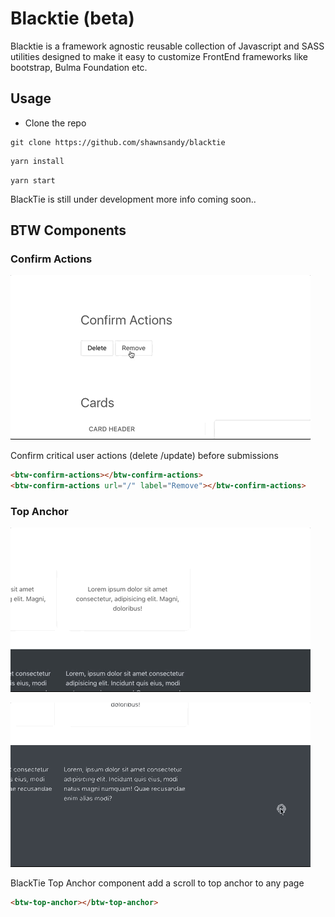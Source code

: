 # Blacktie (beta)

 Blacktie is a framework agnostic reusable collection of Javascript and SASS utilities designed to make it easy to customize FrontEnd frameworks like bootstrap, Bulma Foundation etc.


## Usage

* Clone the repo

```
git clone https://github.com/shawnsandy/blacktie
```

```bash
yarn install
```

```
yarn start
```

BlackTie is still under development more info coming soon..

## BTW Components

### Confirm Actions

![Confirm Actions](/confirm-actions.gif)

Confirm critical user actions (delete /update) before submissions

``` html
<btw-confirm-actions></btw-confirm-actions>
<btw-confirm-actions url="/" label="Remove"></btw-confirm-actions>

```

### Top Anchor

![top anchor link](/btw-anchor.gif)


![top anchor link](/scrolling-top.gif)


BlackTie Top Anchor component add a scroll to top anchor to any page

``` html
<btw-top-anchor></btw-top-anchor>
```
